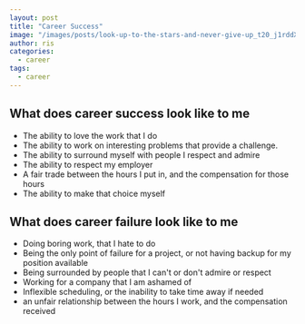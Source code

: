 ```yaml
---
layout: post
title: "Career Success"
image: "/images/posts/look-up-to-the-stars-and-never-give-up_t20_j1rddX.jpg"
author: ris
categories:
  - career
tags:
  - career
---
```


## What does career success look like to me

* The ability to love the work that I do
* The ability to work on interesting problems that provide a challenge.
* The ability to surround myself with people I respect and admire
* The ability to respect my employer
* A fair trade between the hours I put in, and the compensation for those hours
* The ability to make that choice myself

## What does career failure look like to me

* Doing boring work, that I hate to do
* Being the only point of failure for a project, or not having backup for my position available
* Being surrounded by people that I can't or don't admire or respect
* Working for a company that I am ashamed of
* Inflexible scheduling, or the inability to take time away if needed
* an unfair relationship between the hours I work, and the compensation received
